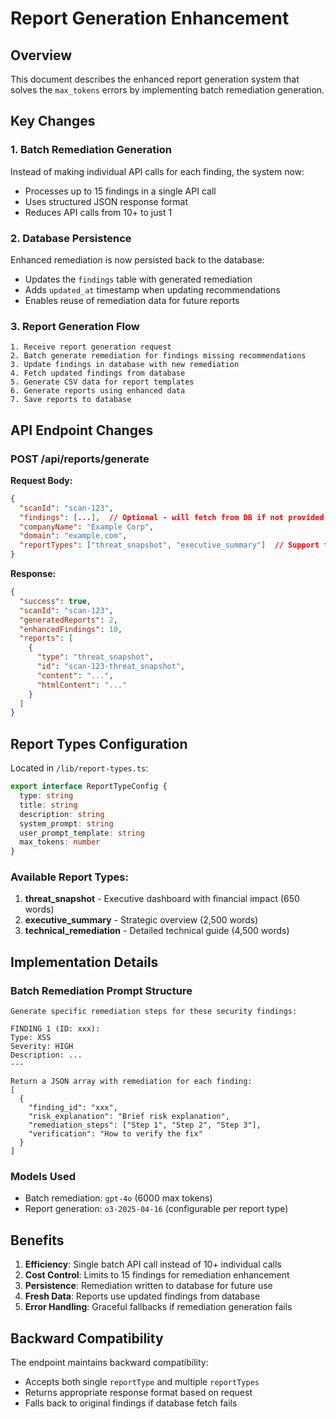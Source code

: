 # Report Generation Enhancement

## Overview
This document describes the enhanced report generation system that solves the `max_tokens` errors by implementing batch remediation generation.

## Key Changes

### 1. Batch Remediation Generation
Instead of making individual API calls for each finding, the system now:
- Processes up to 15 findings in a single API call
- Uses structured JSON response format
- Reduces API calls from 10+ to just 1

### 2. Database Persistence
Enhanced remediation is now persisted back to the database:
- Updates the `findings` table with generated remediation
- Adds `updated_at` timestamp when updating recommendations
- Enables reuse of remediation data for future reports

### 3. Report Generation Flow

```
1. Receive report generation request
2. Batch generate remediation for findings missing recommendations
3. Update findings in database with new remediation
4. Fetch updated findings from database
5. Generate CSV data for report templates
6. Generate reports using enhanced data
7. Save reports to database
```

## API Endpoint Changes

### POST /api/reports/generate

**Request Body:**
```json
{
  "scanId": "scan-123",
  "findings": [...],  // Optional - will fetch from DB if not provided
  "companyName": "Example Corp",
  "domain": "example.com",
  "reportTypes": ["threat_snapshot", "executive_summary"]  // Support for multiple types
}
```

**Response:**
```json
{
  "success": true,
  "scanId": "scan-123",
  "generatedReports": 2,
  "enhancedFindings": 10,
  "reports": [
    {
      "type": "threat_snapshot",
      "id": "scan-123-threat_snapshot",
      "content": "...",
      "htmlContent": "..."
    }
  ]
}
```

## Report Types Configuration

Located in `/lib/report-types.ts`:

```typescript
export interface ReportTypeConfig {
  type: string
  title: string
  description: string
  system_prompt: string
  user_prompt_template: string
  max_tokens: number
}
```

### Available Report Types:
1. **threat_snapshot** - Executive dashboard with financial impact (650 words)
2. **executive_summary** - Strategic overview (2,500 words)
3. **technical_remediation** - Detailed technical guide (4,500 words)

## Implementation Details

### Batch Remediation Prompt Structure
```
Generate specific remediation steps for these security findings:

FINDING 1 (ID: xxx):
Type: XSS
Severity: HIGH
Description: ...
---

Return a JSON array with remediation for each finding:
[
  {
    "finding_id": "xxx",
    "risk_explanation": "Brief risk explanation",
    "remediation_steps": ["Step 1", "Step 2", "Step 3"],
    "verification": "How to verify the fix"
  }
]
```

### Models Used
- Batch remediation: `gpt-4o` (6000 max tokens)
- Report generation: `o3-2025-04-16` (configurable per report type)

## Benefits
1. **Efficiency**: Single batch API call instead of 10+ individual calls
2. **Cost Control**: Limits to 15 findings for remediation enhancement
3. **Persistence**: Remediation written to database for future use
4. **Fresh Data**: Reports use updated findings from database
5. **Error Handling**: Graceful fallbacks if remediation generation fails

## Backward Compatibility
The endpoint maintains backward compatibility:
- Accepts both single `reportType` and multiple `reportTypes`
- Returns appropriate response format based on request
- Falls back to original findings if database fetch fails
